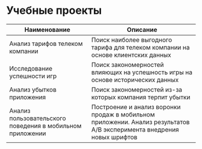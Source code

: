 # Учебные проекты

| Наименование | Описание |
|--------------|----------|
| Анализ тарифов телеком компании | Поиск наиболее выгодного тарифа для телеком компании на основе клиентских данных  |
| Исследование успешности игр  | Поиск закономерностей влияющих на успешность игры на основе исторических данных  |
| Анализ убытков приложения  |  Поиск закономерностей из-за которых компания терпит убытки  |
| Анализ пользовательского поведения в мобильном приложении | Построение и анализ воронки продаж в мобильном приложении. Анализ результатов А/В эксперимента внедрения новых шрифтов  |
